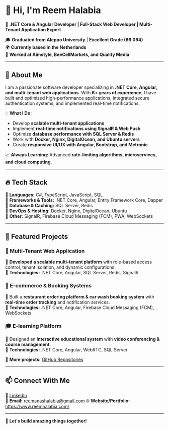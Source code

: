 # 👋 Hi, I'm Reem Halabia  

🚀 **.NET Core & Angular Developer | Full-Stack Web Developer | Multi-Tenant Application Expert**  

🎓 **Graduated from Aleppo University** | **Excellent Grade (86.094)**  
🌍 **Currently based in the Netherlands**  
💼 **Worked at Aimstyle, BeeCellMarkets, and Quality Media**  

---

## 🌟 About Me  
I am a passionate software developer specializing in **.NET Core, Angular, and multi-tenant web applications**. With **6+ years of experience**, I have built and optimized high-performance applications, integrated secure authentication systems, and implemented real-time notifications.  

💡 **What I Do:**  
- Develop **scalable multi-tenant applications**  
- Implement **real-time notifications using SignalR & Web Push**  
- Optimize **database performance with SQL Server & Redis**  
- Work with **Docker, Nginx, DigitalOcean, and Ubuntu servers**  
- Create **responsive UI/UX with Angular, Bootstrap, and Metronic**  

📈 **Always Learning:** Advanced **rate-limiting algorithms, microservices, and cloud computing**.  

---

## 🔥 Tech Stack  
🔹 **Languages:** C#, TypeScript, JavaScript, SQL  
🔹 **Frameworks & Tools:** .NET Core, Angular, Entity Framework Core, Dapper  
🔹 **Database & Caching:** SQL Server, Redis  
🔹 **DevOps & Hosting:** Docker, Nginx, DigitalOcean, Ubuntu  
🔹 **Other:** SignalR, Firebase Cloud Messaging (FCM), PWA, WebSockets  

---

## 📌 Featured Projects  
### 🏢 Multi-Tenant Web Application  
🔹 **Developed a scalable multi-tenant platform** with role-based access control, tenant isolation, and dynamic configurations.  
🔹 **Technologies:** .NET Core, Angular, SQL Server, Redis, SignalR  

### 🛒 E-commerce & Booking Systems  
🔹 Built a **restaurant ordering platform & car wash booking system** with **real-time order tracking** and notification services.  
🔹 **Technologies:** .NET Core, Angular, Firebase Cloud Messaging (FCM), WebSockets  

### 🎓 E-learning Platform  
🔹 Designed an **interactive educational system** with **video conferencing & course management**.  
🔹 **Technologies:** .NET Core, Angular, WebRTC, SQL Server  

🔗 **More projects:** [GitHub Repositories](https://github.com/reemanashalabia)  

---

## 📫 Connect With Me  
💼 [LinkedIn](https://www.linkedin.com/in/reemhalabia)  
📧 **Email:** reemanashalabia@gmail.com
🌐 **Website/Portfolio:** https://www.reemhalabia.com/  

---

🚀 **Let's build amazing things together!**
